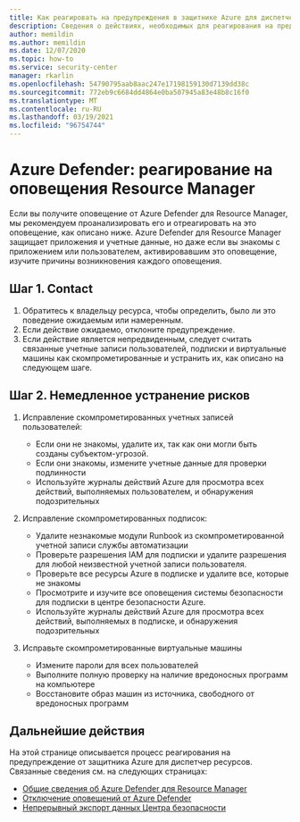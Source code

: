 ```yaml
---
title: Как реагировать на предупреждения в защитнике Azure для диспетчер ресурсов
description: Сведения о действиях, необходимых для реагирования на предупреждения из защитника Azure для диспетчер ресурсов
author: memildin
ms.author: memildin
ms.date: 12/07/2020
ms.topic: how-to
ms.service: security-center
manager: rkarlin
ms.openlocfilehash: 54790795aab8aac247e17198159130d7139dd38c
ms.sourcegitcommit: 772eb9c6684dd4864e0ba507945a83e48b8c16f0
ms.translationtype: MT
ms.contentlocale: ru-RU
ms.lasthandoff: 03/19/2021
ms.locfileid: "96754744"
---
```

# <a name="respond-to-azure-defender-for-resource-manager-alerts"></a>Azure Defender: реагирование на оповещения Resource Manager

Если вы получите оповещение от Azure Defender для Resource Manager, мы рекомендуем проанализировать его и отреагировать на это оповещение, как описано ниже. Azure Defender для Resource Manager защищает приложения и учетные данные, но даже если вы знакомы с приложением или пользователем, активировавшим это оповещение, изучите причины возникновения каждого оповещения.  


## <a name="step-1-contact"></a>Шаг 1. Contact

1. Обратитесь к владельцу ресурса, чтобы определить, было ли это поведение ожидаемым или намеренным.
1. Если действие ожидаемо, отклоните предупреждение.
1. Если действие является непредвиденным, следует считать связанные учетные записи пользователей, подписки и виртуальные машины как скомпрометированные и устранить их, как описано на следующем шаге.

## <a name="step-2-immediate-mitigation"></a>Шаг 2. Немедленное устранение рисков 

1. Исправление скомпрометированных учетных записей пользователей:
    - Если они не знакомы, удалите их, так как они могли быть созданы субъектом-угрозой.
    - Если они знакомы, измените учетные данные для проверки подлинности
    - Используйте журналы действий Azure для просмотра всех действий, выполняемых пользователем, и обнаружения подозрительных

1. Исправление скомпрометированных подписок:
    - Удалите незнакомые модули Runbook из скомпрометированной учетной записи службы автоматизации
    - Проверьте разрешения IAM для подписки и удалите разрешения для любой неизвестной учетной записи пользователя.
    - Проверьте все ресурсы Azure в подписке и удалите все, которые не знакомы
    - Просмотрите и изучите все оповещения системы безопасности для подписки в центре безопасности Azure.
    - Используйте журналы действий Azure для просмотра всех действий, выполняемых в подписке, и обнаружения подозрительных

1. Исправьте скомпрометированные виртуальные машины
    - Измените пароли для всех пользователей
    - Выполните полную проверку на наличие вредоносных программ на компьютере
    - Восстановите образ машин из источника, свободного от вредоносных программ


## <a name="next-steps"></a>Дальнейшие действия

На этой странице описывается процесс реагирования на предупреждение от защитника Azure для диспетчер ресурсов. Связанные сведения см. на следующих страницах:

- [Общие сведения об Azure Defender для Resource Manager](defender-for-resource-manager-introduction.md)
- [Отключение оповещений от Azure Defender](alerts-suppression-rules.md)
- [Непрерывный экспорт данных Центра безопасности](continuous-export.md)